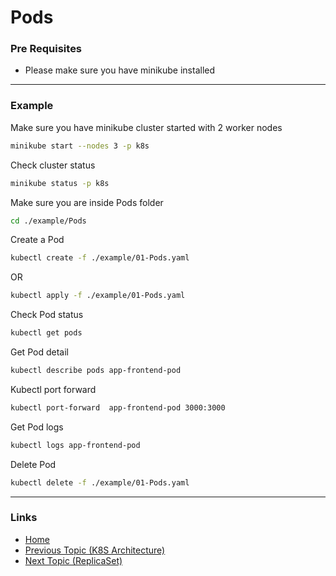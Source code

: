 # Pods

### Pre Requisites
* Please make sure you have minikube installed
---
### Example
Make sure you have minikube cluster started with 2 worker nodes
```bash
minikube start --nodes 3 -p k8s
```
Check cluster status
```bash
minikube status -p k8s
```
Make sure you are inside Pods folder
```bash
cd ./example/Pods
```
Create a Pod
```bash
kubectl create -f ./example/01-Pods.yaml 
```
OR
```bash
kubectl apply -f ./example/01-Pods.yaml 
```
Check Pod status
```bash
kubectl get pods
```
Get Pod detail
```bash
kubectl describe pods app-frontend-pod
```
Kubectl port forward 
```bash
kubectl port-forward  app-frontend-pod 3000:3000
```
Get Pod logs
```bash
kubectl logs app-frontend-pod
```
Delete Pod
```bash
kubectl delete -f ./example/01-Pods.yaml 
```
---
### Links
* [Home](https://github.com/vimalmenon/k8s-learn)
* [Previous Topic (K8S Architecture)](https://github.com/vimalmenon/k8s-learn/tree/master/example/K8S%20Architecture)
* [Next Topic (ReplicaSet)](https://github.com/vimalmenon/k8s-learn/tree/master/example/ReplicaSet)
